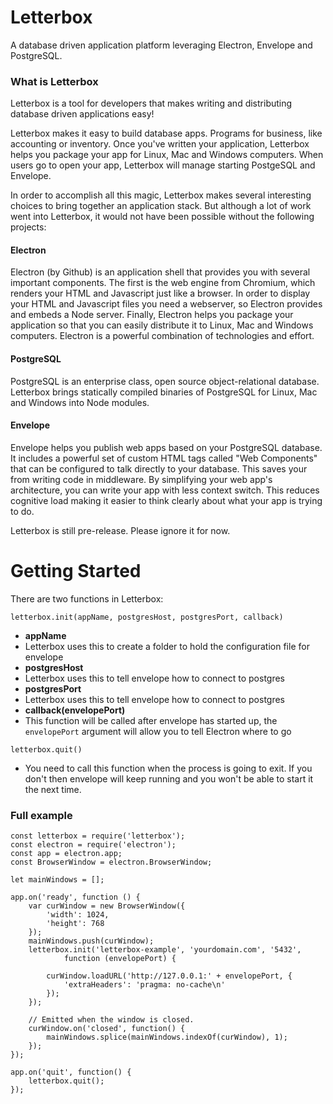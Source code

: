 # Letterbox
A database driven application platform leveraging Electron, Envelope and PostgreSQL.

### What is Letterbox
Letterbox is a tool for developers that makes writing and distributing database driven applications easy!

Letterbox makes it easy to build database apps. Programs for business, like accounting or inventory. Once you've written your application, Letterbox helps you package your app for Linux, Mac and Windows computers. When users go to open your app, Letterbox will manage starting PostgeSQL and Envelope.

In order to accomplish all this magic, Letterbox makes several interesting choices to bring together an application stack. But although a lot of work went into Letterbox, it would not have been possible without the following projects:

#### Electron 
Electron (by Github) is an application shell that provides you with several important components. The first is the web engine from Chromium, which renders your HTML and Javascript just like a browser. In order to display your HTML and Javascript files you need a webserver, so Electron provides and embeds a Node server. Finally, Electron helps you package your application so that you can easily distribute it to Linux, Mac and Windows computers. Electron is a powerful combination of technologies and effort.

#### PostgreSQL
PostgreSQL is an enterprise class, open source object-relational database. Letterbox brings statically compiled binaries of PostgreSQL for Linux, Mac and Windows into Node modules.

#### Envelope
Envelope helps you publish web apps based on your PostgreSQL database. It includes a powerful set of custom HTML tags called "Web Components" that can be configured to talk directly to your database. This saves your from writing code in middleware. By simplifying your web app's architecture, you can write your app with less context switch. This reduces cognitive load making it easier to think clearly about what your app is trying to do.

Letterbox is still pre-release. Please ignore it for now.

# Getting Started

There are two functions in Letterbox:

`letterbox.init(appName, postgresHost, postgresPort, callback)`
- **appName**
 - Letterbox uses this to create a folder to hold the configuration file for envelope
- **postgresHost**
 - Letterbox uses this to tell envelope how to connect to postgres
- **postgresPort**
 - Letterbox uses this to tell envelope how to connect to postgres
- **callback(envelopePort)**
 - This function will be called after envelope has started up, the `envelopePort` argument will allow you to tell Electron where to go


`letterbox.quit()`
- You need to call this function when the process is going to exit. If you don't then envelope will keep running and you won't be able to start it the next time.

### Full example

	const letterbox = require('letterbox');
	const electron = require('electron');
	const app = electron.app;
	const BrowserWindow = electron.BrowserWindow;

	let mainWindows = [];

	app.on('ready', function () {
		var curWindow = new BrowserWindow({
			'width': 1024,
			'height': 768
		});
		mainWindows.push(curWindow);
		letterbox.init('letterbox-example', 'yourdomain.com', '5432',
				function (envelopePort) {

			curWindow.loadURL('http://127.0.0.1:' + envelopePort, {
				'extraHeaders': 'pragma: no-cache\n'
			});
		});

		// Emitted when the window is closed.
		curWindow.on('closed', function() {
			mainWindows.splice(mainWindows.indexOf(curWindow), 1);
		});
	});

	app.on('quit', function() {
		letterbox.quit();
	});
  
